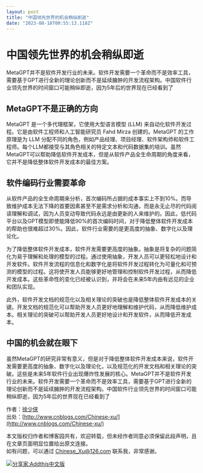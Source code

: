 ```yaml
---
layout: post
title: "中国领先世界的机会稍纵即逝"
date: "2023-08-18T00:55:13.118Z"
---
```

中国领先世界的机会稍纵即逝
=============

MetaGPT并不是软件开发行业的未来。软件开发需要一个革命而不是效率工具，需要基于GPT进行全新的理论创新而不是延续臃肿的开发流程架构。中国软件行业领先世界的时间窗口可能稍纵即逝，因为5年后的世界现在已经看到了

**MetaGPT不是正确的方向**
------------------

MetaGPT 是一个多代理框架，它使用大型语言模型 (LLM) 来自动化软件开发过程。它是由软件工程师和人工智能研究员 Fahd Mirza 创建的。MetaGPT 的工作原理是为 LLM 分配不同的角色，例如产品经理、项目经理、软件架构师和软件工程师。每个LLM都接受与其角色相关的特定文本和代码数据集的培训。虽然MetaGPT可以帮助降低软件开发成本，但是从软件产品全生命周期的角度来看，它并不是降低整体软件开发成本的最佳方案。

软件编码行业需要革命
----------

从软件产品的全生命周期来分析，首次编码所占据的成本事实上不到10%。而导致维护成本无法下降的首要因素甚至不是需求分析和沟通，而是永无止尽的代码阅读理解和调试，因为人员变动导致代码永远是由更新的人来维护的。因此，低代码平台以及GPT模型即使能降低90%的首次编码时间，对于降低整体软件开发成本的帮助也很难超过30%。因此，软件行业需要的是更高度的抽象、数字化以及理论化。

为了降低整体软件开发成本，软件开发需要更高度的抽象。抽象是将复杂的问题简化为易于理解和处理的模型的过程。通过使用抽象，开发人员可以更轻松地设计和开发软件。软件开发流程的信息化和数字化是将软件开发过程转化为可量化和可预测的模型的过程。这将使开发人员能够更好地管理和控制软件开发过程，从而降低开发成本。这些革命性的变化已经被认识到，并将会在未来5年内由有远见的企业和团队实现。

此外，软件开发文档的规范化以及相关理论的突破也是降低整体软件开发成本的关键。开发文档的规范化可以帮助开发人员更好地理解和维护代码，从而降低维护成本。相关理论的突破可以帮助开发人员更好地设计和开发软件，从而降低开发成本。

中国的机会就在眼下
---------

虽然MetaGPT的研究非常有意义，但是对于降低整体软件开发成本来说，软件开发需要更高度的抽象、数字化以及理论化，以及规范化的开发文档和相关理论的突破。这些是未来5年软件行业出现爆炸性发展的核心。MetaGPT并不是软件开发行业的未来。软件开发需要一个革命而不是效率工具，需要基于GPT进行全新的理论创新而不是延续臃肿的开发流程架构。中国软件行业领先世界的时间窗口可能稍纵即逝，因为5年后的世界现在已经看到了

作者：[徐少侠](http://www.cnblogs.com/Chinese-xu/)  
出处：[http://www.cnblogs.com/Chinese-xu/](http://www.cnblogs.com/Chinese-xu/)  

本文版权归作者和博客园共有，欢迎转载，但未经作者同意必须保留此段声明，且在文章页面明显位置给出原文连接。  
如有问题，可以通过 [Chinese\_Xu@126.com]( mailto:Chinese_Xu@126.com) 联系我，非常感谢。

[![分享家:Addthis中文版](http://addthis.org.cn/images/a1.gif)](http://addthis.org.cn/share/ "收藏&分享")